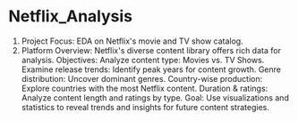 # Netflix_Analysis

1. Project Focus: EDA on Netflix's movie and TV show catalog.
2. Platform Overview: Netflix's diverse content library offers rich data for analysis.
Objectives:
  Analyze content type: Movies vs. TV Shows.
  Examine release trends: Identify peak years for content growth.
  Genre distribution: Uncover dominant genres.
  Country-wise production: Explore countries with the most Netflix content.
  Duration & ratings: Analyze content length and ratings by type.
Goal: Use visualizations and statistics to reveal trends and insights for future content strategies.
